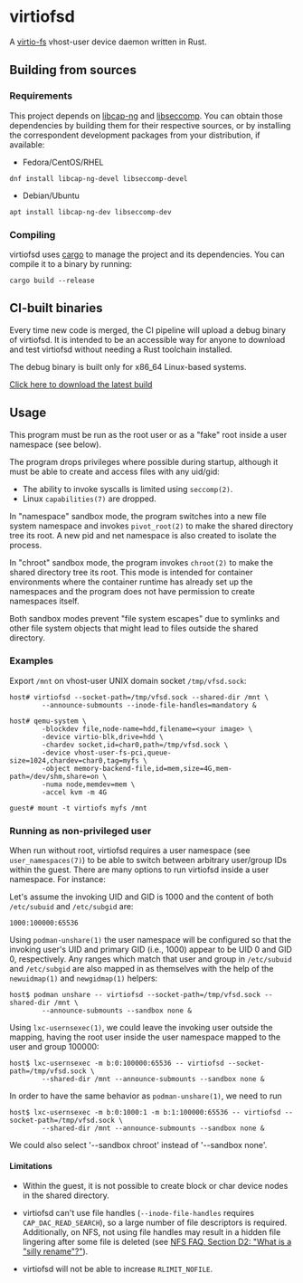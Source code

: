 # virtiofsd

A [virtio-fs](https://virtio-fs.gitlab.io/) vhost-user device daemon
written in Rust.

## Building from sources

### Requirements

This project depends on
[libcap-ng](https://people.redhat.com/sgrubb/libcap-ng/) and
[libseccomp](https://github.com/seccomp/libseccomp). You can obtain
those dependencies by building them for their respective sources, or
by installing the correspondent development packages from your
distribution, if available:

- Fedora/CentOS/RHEL
```
dnf install libcap-ng-devel libseccomp-devel
```

- Debian/Ubuntu
```
apt install libcap-ng-dev libseccomp-dev
```

### Compiling

virtiofsd uses [cargo](https://doc.rust-lang.org/cargo/) to manage the
project and its dependencies. You can compile it to a binary by
running:

```
cargo build --release
```

## CI-built binaries

Every time new code is merged, the CI pipeline will upload a debug binary
of virtiofsd. It is intended to be an accessible way for anyone to
download and test virtiofsd without needing a Rust toolchain installed.

The debug binary is built only for x86\_64 Linux-based systems.

[Click here to download the latest build](
https://gitlab.com/virtio-fs/virtiofsd/-/jobs/artifacts/main/download?job=publish)

## Usage
This program must be run as the root user or as a "fake" root inside a
user namespace (see below).

The program drops privileges where possible during startup,
although it must be able to create and access files with any uid/gid:

* The ability to invoke syscalls is limited using `seccomp(2)`.
* Linux `capabilities(7)` are dropped.

In "namespace" sandbox mode, the program switches into a new file system
namespace and invokes `pivot_root(2)` to make the shared directory tree its root.
A new pid and net namespace is also created to isolate the process.

In "chroot" sandbox mode, the program invokes `chroot(2)` to make the shared
directory tree its root. This mode is intended for container environments where
the container runtime has already set up the namespaces and the program does
not have permission to create namespaces itself.

Both sandbox modes prevent "file system escapes" due to symlinks and other file
system objects that might lead to files outside the shared directory.

### Examples
Export `/mnt` on vhost-user UNIX domain socket `/tmp/vfsd.sock`:

```
host# virtiofsd --socket-path=/tmp/vfsd.sock --shared-dir /mnt \
        --announce-submounts --inode-file-handles=mandatory &

host# qemu-system \
        -blockdev file,node-name=hdd,filename=<your image> \
        -device virtio-blk,drive=hdd \
        -chardev socket,id=char0,path=/tmp/vfsd.sock \
        -device vhost-user-fs-pci,queue-size=1024,chardev=char0,tag=myfs \
        -object memory-backend-file,id=mem,size=4G,mem-path=/dev/shm,share=on \
        -numa node,memdev=mem \
        -accel kvm -m 4G

guest# mount -t virtiofs myfs /mnt
```

### Running as non-privileged user
When run without root, virtiofsd requires a user namespace (see `user_namespaces(7)`)
to be able to switch between arbitrary user/group IDs within the guest.
There are many options to run virtiofsd inside a user namespace. For instance:

Let's assume the invoking UID and GID is 1000 and the content of both `/etc/subuid`
and `/etc/subgid` are:
```
1000:100000:65536
```

Using `podman-unshare(1)` the user namespace will be configured so that the invoking user's UID
and primary GID (i.e., 1000) appear to be UID 0 and GID 0, respectively.
Any ranges which match that user and group in `/etc/subuid` and `/etc/subgid` are also
mapped in as themselves with the help of the `newuidmap(1)` and `newgidmap(1)` helpers:

```
host$ podman unshare -- virtiofsd --socket-path=/tmp/vfsd.sock --shared-dir /mnt \
        --announce-submounts --sandbox none &
```

Using `lxc-usernsexec(1)`, we could leave the invoking user outside the mapping, having
the root user inside the user namespace mapped to the user and group 100000:

```
host$ lxc-usernsexec -m b:0:100000:65536 -- virtiofsd --socket-path=/tmp/vfsd.sock \
        --shared-dir /mnt --announce-submounts --sandbox none &
```

In order to have the same behavior as `podman-unshare(1)`, we need to run

```
host$ lxc-usernsexec -m b:0:1000:1 -m b:1:100000:65536 -- virtiofsd --socket-path=/tmp/vfsd.sock \
        --shared-dir /mnt --announce-submounts --sandbox none &
```

We could also select '--sandbox chroot' instead of '--sandbox none'.

#### Limitations
- Within the guest, it is not possible to create block or char device nodes in the shared directory.

- virtiofsd can't use file handles (`--inode-file-handles` requires `CAP_DAC_READ_SEARCH`),
  so a large number of file descriptors is required.
  Additionally, on NFS, not using file handles may result in a hidden file lingering after some file is deleted
  (see [NFS FAQ, Section D2: "What is a "silly rename"?"](http://nfs.sourceforge.net/)).

- virtiofsd will not be able to increase `RLIMIT_NOFILE`.
